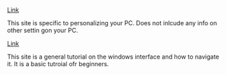 

[Link](https://support.microsoft.com/en-us/windows/change-colors-in-windows-d26ef4d6-819a-581c-1581-493cfcc005fe)

This site is specific to personalizing your PC. Does not inlcude any info on other settin gon your PC.

[Link](https://www.vskills.in/certification/tutorial/windows-user-interface-2/)

This site is a general tutorial on the windows interface and how to navigate it. 
It is a basic tutroial ofr beginners.

